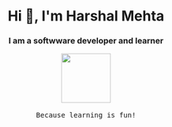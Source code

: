 <h1 align="center">Hi 👋, I'm Harshal Mehta</h1>
<h3 align="center">I am a softwware developer and learner</h3>
<p align="center"></p>
<p align="center">
  <img src='https://github.com/snipe/animated-gifs/blob/master/Thinking/Dr10Well-1.gif'width=100 >
  <br><br>
  <samp>
   Because learning is fun! 
  </samp>
</p>




